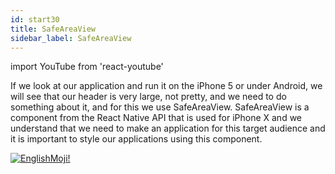 ```yaml
---
id: start30
title: SafeAreaView
sidebar_label: SafeAreaView
---
```


import YouTube from 'react-youtube'

If we look at our application and run it on the iPhone 5 or under Android, we will see that our header is very large, not pretty, and we need to do something about it, and for this we use SafeAreaView. SafeAreaView is a component from the React Native API that is used for iPhone X and we understand that we need to make an application for this target audience and it is important to style our applications using this component.

<YouTube videoId='8GwKno9vUyo' />

[![EnglishMoji!](/img/logo/englishmoji.png)](https://apps.apple.com/kz/app/englishmoji/id6450254885)
